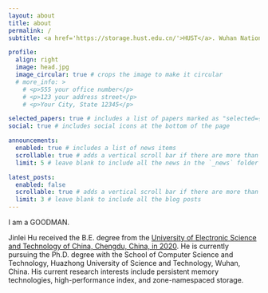 ```yaml
---
layout: about
title: about
permalink: /
subtitle: <a href='https://storage.hust.edu.cn/'>HUST</a>. Wuhan National Laboratory for Optoelectronics, Key Laboratory of Information Storage System, Engineering Research Center of Data Storage Systems and Technology, MoE of China, Huazhong University of Science and Technology, Wuhan, China.

profile:
  align: right
  image: head.jpg
  image_circular: true # crops the image to make it circular
  # more_info: >
    # <p>555 your office number</p>
    # <p>123 your address street</p>
    # <p>Your City, State 12345</p>

selected_papers: true # includes a list of papers marked as "selected={true}"
social: true # includes social icons at the bottom of the page

announcements:
  enabled: true # includes a list of news items
  scrollable: true # adds a vertical scroll bar if there are more than 3 news items
  limit: 5 # leave blank to include all the news in the `_news` folder

latest_posts:
  enabled: false
  scrollable: true # adds a vertical scroll bar if there are more than 3 new posts items
  limit: 3 # leave blank to include all the blog posts
---
```

I am a GOODMAN.

Jinlei Hu received the B.E. degree from the [University of Electronic Science and Technology of China, Chengdu, China, in 2020](https://www.uestc.edu.cn/). He is currently pursuing the Ph.D. degree with the School of Computer Science and Technology, Huazhong University of Science and Technology, Wuhan, China. His current research interests include persistent memory technologies, high-performance index, and zone-namespaced storage.

